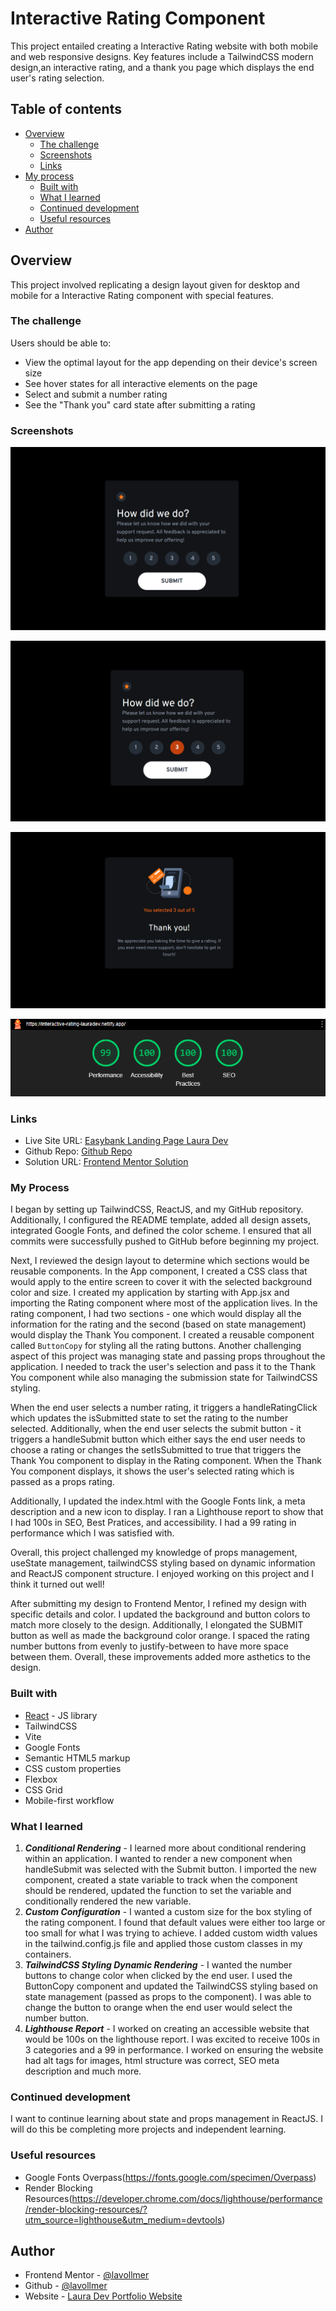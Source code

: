# Interactive Rating Component

This project entailed creating a Interactive Rating website with both mobile and web responsive designs. Key features include a TailwindCSS modern design,an interactive rating, and a thank you page which displays the end user's rating selection.

## Table of contents

- [Overview](#overview)
  - [The challenge](#the-challenge)
  - [Screenshots](#screenshots)
  - [Links](#links)
- [My process](#my-process)
  - [Built with](#built-with)
  - [What I learned](#what-i-learned)
  - [Continued development](#continued-development)
  - [Useful resources](#useful-resources)
- [Author](#author)

## Overview

This project involved replicating a design layout given for desktop and mobile for a Interactive Rating component with special features.

### The challenge

Users should be able to:

- View the optimal layout for the app depending on their device's screen size
- See hover states for all interactive elements on the page
- Select and submit a number rating
- See the "Thank you" card state after submitting a rating

### Screenshots

![Desktop Landing Page](./src/assets/Rating.png)

![Desktop Selected Rating Page](./src/assets/SelectedRating.png)

![Desktop Thank You Page](./src/assets/ThankYou.png)

![Lighthouse Report](./src/assets/lighthouse.png)

### Links

- Live Site URL: [Easybank Landing Page Laura Dev](https://interactive-rating-lauradev.netlify.app/)
- Github Repo: [Github Repo](https://github.com/lavollmer/interactive-rating-component)
- Solution URL: [Frontend Mentor Solution](https://www.frontendmentor.io/solutions/reactjs-tailwindcss-vite-web-accssibility-interactive-rating-component-BfqaM0_050)

### My Process

I began by setting up TailwindCSS, ReactJS, and my GitHub repository. Additionally, I configured the README template, added all design assets, integrated Google Fonts, and defined the color scheme. I ensured that all commits were successfully pushed to GitHub before beginning my project.

Next, I reviewed the design layout to determine which sections would be reusable components. In the App component, I created a CSS class that would apply to the entire screen to cover it with the selected background color and size. I created my application by starting with App.jsx and importing the Rating component where most of the application lives. In the rating component, I had two sections - one which would display all the information for the rating and the second (based on state management) would display the Thank You component. I created a reusable component called `ButtonCopy` for styling all the rating buttons. Another challenging aspect of this project was managing state and passing props throughout the application. I needed to track the user's selection and pass it to the Thank You component while also managing the submission state for TailwindCSS styling.

When the end user selects a number rating, it triggers a handleRatingClick which updates the isSubmitted state to set the rating to the number selected. Additionally, when the end user selects the submit button - it triggers a handleSubmit button which either says the end user needs to choose a rating or changes the setIsSubmitted to true that triggers the Thank You component to display in the Rating component. When the Thank You component displays, it shows the user's selected rating which is passed as a props rating.

Additionally, I updated the index.html with the Google Fonts link, a meta description and a new icon to display. I ran a Lighthouse report to show that I had 100s in SEO, Best Pratices, and accessibility. I had a 99 rating in performance which I was satisfied with.

Overall, this project challenged my knowledge of props management, useState management, tailwindCSS styling based on dynamic information and ReactJS component structure. I enjoyed working on this project and I think it turned out well!

After submitting my design to Frontend Mentor, I refined my design with specific details and color. I updated the background and button colors to match more closely to the design. Additionally, I elongated the SUBMIT button as well as made the background color orange. I spaced the rating number buttons from evenly to justify-between to have more space between them. Overall, these improvements added more asthetics to the design.

### Built with

- [React](https://reactjs.org/) - JS library
- TailwindCSS
- Vite
- Google Fonts
- Semantic HTML5 markup
- CSS custom properties
- Flexbox
- CSS Grid
- Mobile-first workflow

### What I learned

1. **_Conditional Rendering_** - I learned more about conditional rendering within an application. I wanted to render a new component when handleSubmit was selected with the Submit button. I imported the new component, created a state variable to track when the component should be rendered, updated the function to set the variable and conditionally rendered the new variable.
2. **_Custom Configuration_** - I wanted a custom size for the box styling of the rating component. I found that default values were either too large or too small for what I was trying to achieve. I added custom width values in the tailwind.config.js file and applied those custom classes in my containers.
3. **_TailwindCSS Styling Dynamic Rendering_** - I wanted the number buttons to change color when clicked by the end user. I used the ButtonCopy component and updated the TailwindCSS styling based on state management (passed as props to the component). I was able to change the button to orange when the end user would select the number button.
4. **_Lighthouse Report_** - I worked on creating an accessible website that would be 100s on the lighthouse report. I was excited to receive 100s in 3 categories and a 99 in performance. I worked on ensuring the website had alt tags for images, html structure was correct, SEO meta description and much more.

### Continued development

I want to continue learning about state and props management in ReactJS. I will do this be completing more projects and independent learning.

### Useful resources

- Google Fonts Overpass(https://fonts.google.com/specimen/Overpass)
- Render Blocking Resources(https://developer.chrome.com/docs/lighthouse/performance/render-blocking-resources/?utm_source=lighthouse&utm_medium=devtools)

## Author

- Frontend Mentor - [@lavollmer](https://www.frontendmentor.io/profile/lavollmer)
- Github - [@lavollmer](https://github.com/lavollmer)
- Website - [Laura Dev Portfolio Website](www.lauradeveloper.com)
